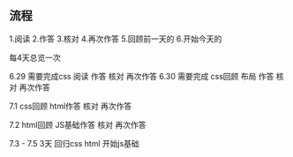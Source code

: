 ## 流程
1.阅读
2.作答
3.核对
4.再次作答
5.回顾前一天的
6.开始今天的

每4天总览一次

6.29 需要完成css 阅读 作答 核对 再次作答
6.30 需要完成 css回顾 布局 作答 核对 再次作答


7.1 css回顾 html作答 核对 再次作答

7.2 html回顾 JS基础作答 核对 再次作答

7.3 - 7.5 3天 回归css html 开始js基础